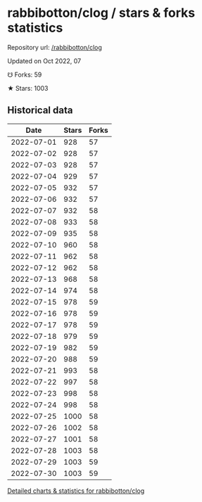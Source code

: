 # rabbibotton/clog / stars & forks statistics

Repository url: [/rabbibotton/clog](https://github.com/rabbibotton/clog)

Updated on Oct 2022, 07

☋ Forks: 59

★ Stars: 1003

## Historical data
| Date | Stars | Forks |
|------|-------|-------|
| 2022-07-01 | 928 | 57 | 
| 2022-07-02 | 928 | 57 | 
| 2022-07-03 | 928 | 57 | 
| 2022-07-04 | 929 | 57 | 
| 2022-07-05 | 932 | 57 | 
| 2022-07-06 | 932 | 57 | 
| 2022-07-07 | 932 | 58 | 
| 2022-07-08 | 933 | 58 | 
| 2022-07-09 | 935 | 58 | 
| 2022-07-10 | 960 | 58 | 
| 2022-07-11 | 962 | 58 | 
| 2022-07-12 | 962 | 58 | 
| 2022-07-13 | 968 | 58 | 
| 2022-07-14 | 974 | 58 | 
| 2022-07-15 | 978 | 59 | 
| 2022-07-16 | 978 | 59 | 
| 2022-07-17 | 978 | 59 | 
| 2022-07-18 | 979 | 59 | 
| 2022-07-19 | 982 | 59 | 
| 2022-07-20 | 988 | 59 | 
| 2022-07-21 | 993 | 58 | 
| 2022-07-22 | 997 | 58 | 
| 2022-07-23 | 998 | 58 | 
| 2022-07-24 | 998 | 58 | 
| 2022-07-25 | 1000 | 58 | 
| 2022-07-26 | 1002 | 58 | 
| 2022-07-27 | 1001 | 58 | 
| 2022-07-28 | 1003 | 58 | 
| 2022-07-29 | 1003 | 59 | 
| 2022-07-30 | 1003 | 59 | 


[Detailed charts & statistics for rabbibotton/clog](https://reviewgithub.com/rep/rabbibotton/clog)
